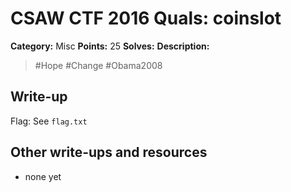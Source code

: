 # CSAW CTF 2016 Quals: coinslot

**Category:** Misc
**Points:** 25
**Solves:**
**Description:**

> #Hope #Change #Obama2008

## Write-up

Flag: See `flag.txt`

## Other write-ups and resources

* none yet

